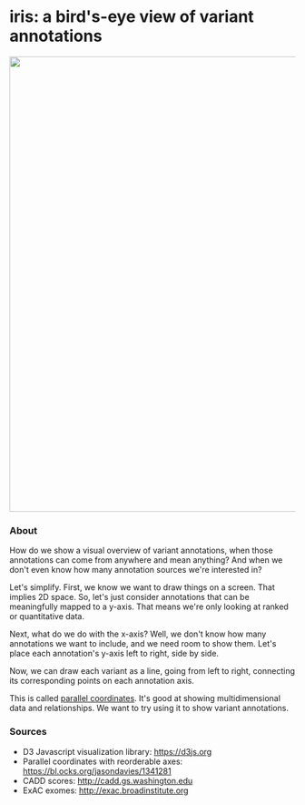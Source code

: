 # iris: a bird's-eye view of variant annotations

<a href="https://stanfordbioinformatics.github.io/iris"><img src="https://stanfordbioinformatics.github.io/iris/preview2.png" width=800></a>

### About

How do we show a visual overview of variant annotations, when those annotations can come from anywhere and mean anything? And when we don't even know how many annotation sources we're interested in?

Let's simplify. First, we know we want to draw things on a screen. That implies 2D space. So, let's just consider annotations that can be meaningfully mapped to a y-axis. That means we're only looking at ranked or quantitative data. 

Next, what do we do with the x-axis? Well, we don't know how many annotations we want to include, and we need room to show them. Let's place each annotation's y-axis left to right, side by side.

Now, we can draw each variant as a line, going from left to right, connecting its corresponding points on each annotation axis.

This is called <a href="https://en.wikipedia.org/wiki/Parallel_coordinates">parallel coordinates</a>. It's good at showing multidimensional data and relationships. We want to try using it to show variant annotations.

### Sources
- D3 Javascript visualization library: https://d3js.org
- Parallel coordinates with reorderable axes: https://bl.ocks.org/jasondavies/1341281
- CADD scores: http://cadd.gs.washington.edu
- ExAC exomes: http://exac.broadinstitute.org
